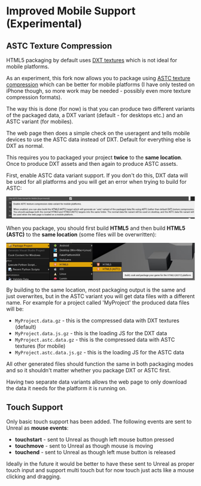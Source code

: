 # Improved Mobile Support (Experimental)

## ASTC Texture Compression

HTML5 packaging by default uses [DXT textures](https://en.wikipedia.org/wiki/S3_Texture_Compression) which is not ideal for mobile platforms.

As an experiment, this fork now allows you to package using [ASTC texture compression](https://en.wikipedia.org/wiki/Adaptive_scalable_texture_compression) which can be better for mobile platforms (I have only tested on iPhone though, so more work may be needed - possibly even more texture compression formats).

The way this is done (for now) is that you can produce two different variants of the packaged data, a DXT variant (default - for desktops etc.) and an ASTC variant (for mobiles).

The web page then does a simple check on the useragent and tells mobile devices to use the ASTC data instead of DXT. Default for everything else is DXT as normal.

This requires you to packaged your project **twice** to the **same location**. Once to produce DXT assets and then again to produce ASTC assets.

First, enable ASTC data variant support. If you don't do this, DXT data will be used for all platforms and you will get an error when trying to build for ASTC:

<img src="Images/EnableASTCDataVariant.JPG" style="width:1000px"/>

When you package, you should first build **HTML5** and then build **HTML5 (ASTC)** to the **same location** (some files will be overwritten):

<img src="Images/PackageHTML5ASTC.JPG" style="width:800px"/>

By building to the same location, most packaging output is the same and just overwrites, but in the ASTC variant you will get data files with a different name. For example for a project called 'MyProject' the produced data files will be:

- `MyProject.data.gz` - this is the compressed data with DXT textures (default)
- `MyProject.data.js.gz` - this is the loading JS for the DXT data
- `MyProject.astc.data.gz` - this is the compressed data with ASTC textures (for mobile)
- `MyProject.astc.data.js.gz` - this is the loading JS for the ASTC data

All other generated files should function the same in both packaging modes and so it shouldn't matter whether you package DXT or ASTC first. 

Having two separate data variants allows the web page to only download the data it needs for the platform it is running on.

## Touch Support

Only basic touch support has been added. The following events are sent to Unreal as **mouse events**:

- **touchstart** - sent to Unreal as though left mouse button pressed
- **touchmove** - sent to Unreal as though mouse is moving
- **touchend** - sent to Unreal as though left muse button is released

Ideally in the future it would be better to have these sent to Unreal as proper touch input and support multi touch but for now touch just acts like a mouse clicking and dragging.
